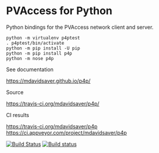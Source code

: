 PVAccess for Python
===================

Python bindings for the PVAccess network client and server.

    python -m virtualenv p4ptest
    . p4ptest/bin/activate
    python -m pip install -U pip
    python -m pip install p4p
    python -m nose p4p

See documentation

https://mdavidsaver.github.io/p4p/

Source

https://travis-ci.org/mdavidsaver/p4p/

CI results

https://travis-ci.org/mdavidsaver/p4p
https://ci.appveyor.com/project/mdavidsaver/p4p

[![Build Status](https://travis-ci.org/mdavidsaver/p4p.svg?branch=master)](https://travis-ci.org/mdavidsaver/p4p)
[![Build status](https://ci.appveyor.com/api/projects/status/ov2ka6jn52n87vku/branch/master?svg=true)](https://ci.appveyor.com/project/mdavidsaver/p4p/branch/master)
